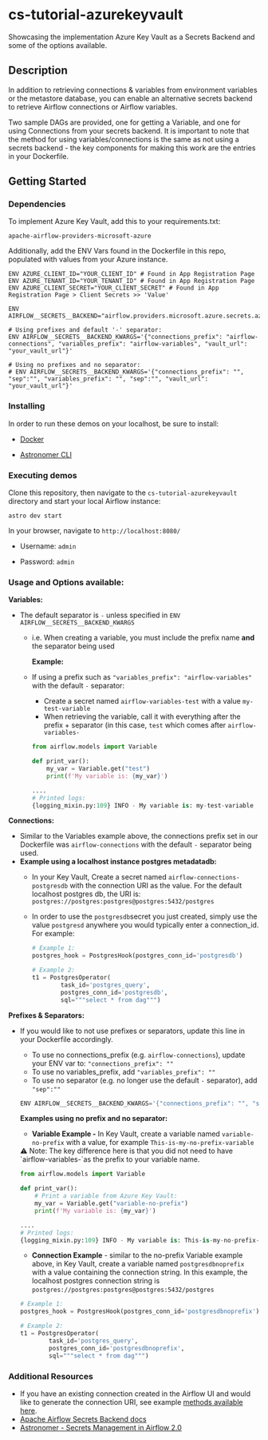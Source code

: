 # cs-tutorial-azurekeyvault
Showcasing the implementation Azure Key Vault as a Secrets Backend and some of the options available.

## Description

In addition to retrieving connections & variables from environment variables or the metastore database, you can enable an alternative secrets backend to retrieve Airflow connections or Airflow variables.

Two sample DAGs are provided, one for getting a Variable, and one for using Connections from your secrets backend. It is important to note that the method for using variables/connections is the same as not using a secrets backend - the key components for making this work are the entries in your Dockerfile.

## Getting Started

### Dependencies
To implement Azure Key Vault, add this to your requirements.txt:
```
apache-airflow-providers-microsoft-azure
```

Additionally, add the ENV Vars found in the Dockerfile in this repo, populated with values from your Azure instance.
```
ENV AZURE_CLIENT_ID="YOUR_CLIENT_ID" # Found in App Registration Page
ENV AZURE_TENANT_ID="YOUR_TENANT_ID" # Found in App Registration Page
ENV AZURE_CLIENT_SECRET="YOUR_CLIENT_SECRET" # Found in App Registration Page > Client Secrets >> 'Value'

ENV AIRFLOW__SECRETS__BACKEND="airflow.providers.microsoft.azure.secrets.azure_key_vault.AzureKeyVaultBackend"

# Using prefixes and default '-' separator:
ENV AIRFLOW__SECRETS__BACKEND_KWARGS='{"connections_prefix": "airflow-connections", "variables_prefix": "airflow-variables", "vault_url": "your_vault_url"}'

# Using no prefixes and no separator:
# ENV AIRFLOW__SECRETS__BACKEND_KWARGS='{"connections_prefix": "", "sep":"", "variables_prefix": "", "sep":"", "vault_url": "your_vault_url"}'
```
### Installing

In order to run these demos on your localhost, be sure to install:

* [Docker](https://www.docker.com/products/docker-desktop)

* [Astronomer CLI](https://www.astronomer.io/docs/cloud/stable/resources/cli-reference)


### Executing demos

Clone this repository, then navigate to the ```cs-tutorial-azurekeyvault``` directory and start your local Airflow instance:
```
astro dev start
```

In your browser, navigate to ```http://localhost:8080/```

* Username: ```admin```

* Password: ```admin```


### Usage and Options available:
**Variables:**

- The default separator is `-` unless specified in  `ENV AIRFLOW__SECRETS__BACKEND_KWARGS`
    - i.e. When creating a variable, you must include the prefix name **and** the separator being used
        
        **Example:**
        
    - If using a prefix such as `"variables_prefix": "airflow-variables"` with the default `-` separator:
        - Create a secret named `airflow-variables-test` with a value `my-test-variable`
        - When retrieving the variable, call it with everything after the prefix + separator (in this case, `test` which comes after `airflow-variables-`
        
        ```python
        from airflow.models import Variable
        
        def print_var():
            my_var = Variable.get("test")
            print(f'My variable is: {my_var}')
        
        ....
        # Printed logs:
        {logging_mixin.py:109} INFO - My variable is: my-test-variable
        ```
      


**Connections:**

- Similar to the Variables example above, the connections prefix set in our Dockerfile was `airflow-connections` with the default `-` separator being used.
- **Example using a localhost instance postgres metadatadb:**
    - In your Key Vault, Create a secret named `airflow-connections-postgresdb` with the connection URI as the value. For the default localhost postgres db, the URI is: `postgres://postgres:postgres@postgres:5432/postgres`
    - In order to use the `postgresdb`secret you just created, simply use the value `postgresd` anywhere you would typically enter a connection_id. For example:
        
        ```python
        # Example 1:
        postgres_hook = PostgresHook(postgres_conn_id='postgresdb')
        
        # Example 2:
        t1 = PostgresOperator(
                task_id='postgres_query',
                postgres_conn_id='postgresdb',
                sql="""select * from dag""")
        ```
        

**Prefixes & Separators:**

- If you would like to not use prefixes or separators, update this line in your Dockerfile accordingly.
    - To use no connections_prefix (e.g. `airflow-connections`), update your ENV var to: `"connections_prefix": ""`
    - To use no variables_prefix, add `"variables_prefix": ""`
    - To use no separator (e.g. no longer use the default `-` separator), add `"sep":""`
    
    ```python
    ENV AIRFLOW__SECRETS__BACKEND_KWARGS='{"connections_prefix": "", "sep":"", "variables_prefix": "", "sep":"", "vault_url": "your_vault_url"}'
    ```
    
    **Examples using no prefix and no separator:**
    
    - **Variable Example -** In Key Vault, create a variable named `variable-no-prefix` with a value, for example `This-is-my-no-prefix-variable`
    
    <aside>
    ⚠️ Note: The key difference here is that you did not need to have `airflow-variables-`as the prefix to your variable name.
    
    </aside>
    
    ```python
    from airflow.models import Variable
    
    def print_var():
        # Print a variable from Azure Key Vault:
        my_var = Variable.get("variable-no-prefix")
        print(f'My variable is: {my_var}')
    
    ....
    # Printed logs:
    {logging_mixin.py:109} INFO - My variable is: This-is-my-no-prefix-variable
    ```
    
    - **Connection Example** - similar to the no-prefix Variable example above, in Key Vault, create a variable named `postgresdbnoprefix` with a value containing the connection string. In this example, the localhost postgres connection string is `postgres://postgres:postgres@postgres:5432/postgres`
    
    ```python
    # Example 1:
    postgres_hook = PostgresHook(postgres_conn_id='postgresdbnoprefix')
    
    # Example 2:
    t1 = PostgresOperator(
            task_id='postgres_query',
            postgres_conn_id='postgresdbnoprefix',
            sql="""select * from dag""")
    ```

### Additional Resources
- If you have an existing connection created in the Airflow UI and would like to generate the connection URI, see example [methods available here](https://airflow.apache.org/docs/apache-airflow/stable/howto/connection.html#generating-a-connection-uri).
- [Apache Airflow Secrets Backend docs](https://airflow.apache.org/docs/apache-airflow/stable/security/secrets/secrets-backend/index.html)
- [Astronomer - Secrets Management in Airflow 2.0](https://www.astronomer.io/blog/secrets-management-airflow-2)